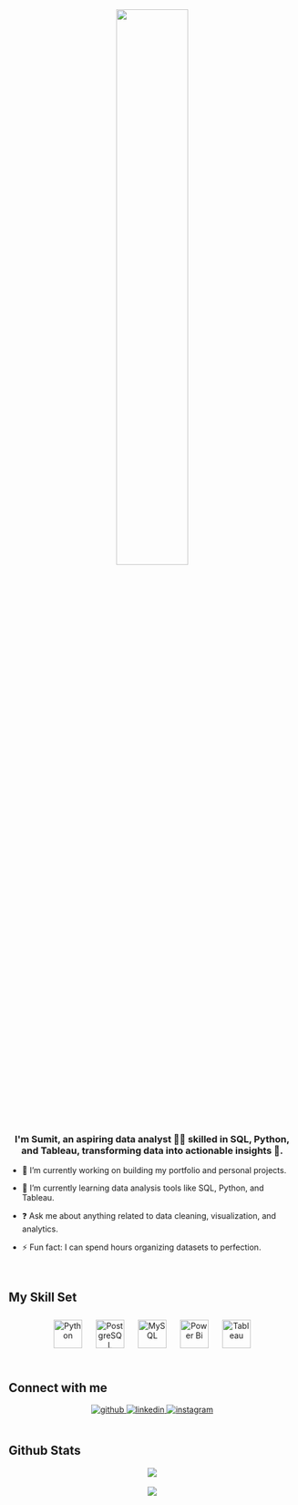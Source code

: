 <div align="center">
<img src="https://camo.githubusercontent.com/f6181ea4fcdb603f9fb20df9b365e7c5229701f7e8da11d0bf374faeae3babb3/68747470733a2f2f6769746875622d70726f64756374696f6e2d757365722d61737365742d3632313064662e73332e616d617a6f6e6177732e636f6d2f37333939333737352f3238333933303131322d37363638376635312d616339392d343865662d613434622d6464313163316437386537662e676966" align="center" style="width: 50%" />
</div>  
  

### <div align="center">I'm Sumit, an aspiring data analyst 👨‍💻 skilled in SQL, Python, and Tableau, transforming data into actionable insights 🚀.</div>  
  

- 🔭 I’m currently working on building my portfolio and personal projects.  
  

- 🌱 I’m currently learning data analysis tools like SQL, Python, and Tableau.  
  

- ❓ Ask me about anything related to data cleaning, visualization, and analytics.  
  

- ⚡ Fun fact: I can spend hours organizing datasets to perfection.  
  

<br/>  


## My Skill Set  
<div align="center">  
<a href="https://www.python.org/" target="_blank"><img style="margin: 10px" src="https://profilinator.rishav.dev/skills-assets/python-original.svg" alt="Python" height="50" /></a>  
<a href="https://www.postgresql.org/" target="_blank"><img style="margin: 10px" src="https://profilinator.rishav.dev/skills-assets/postgresql-original-wordmark.svg" alt="PostgreSQL" height="50" /></a>  
<a href="https://www.mysql.com/" target="_blank"><img style="margin: 10px" src="https://profilinator.rishav.dev/skills-assets/mysql-original-wordmark.svg" alt="MySQL" height="50" /></a>  
<a href="https://powerbi.microsoft.com/en-us/" target="_blank"><img style="margin: 10px" src="https://profilinator.rishav.dev/skills-assets/powerbi.png" alt="Power Bi" height="50" /></a>  
<a href="https://www.tableau.com/" target="_blank"><img style="margin: 10px" src="https://profilinator.rishav.dev/skills-assets/tableau.svg" alt="Tableau" height="50" /></a>  
</div>  

<br/>  


## Connect with me  
<div align="center">
<a href="https://github.com/vsumitwork" target="_blank">
<img src=https://img.shields.io/badge/github-%2324292e.svg?&style=for-the-badge&logo=github&logoColor=white alt=github style="margin-bottom: 5px;" />
</a>
<a href="https://linkedin.com/in/vsumitwork" target="_blank">
<img src=https://img.shields.io/badge/linkedin-%231E77B5.svg?&style=for-the-badge&logo=linkedin&logoColor=white alt=linkedin style="margin-bottom: 5px;" />
</a>
<a href="https://instagram.com/vermaji1" target="_blank">
<img src=https://img.shields.io/badge/instagram-%23000000.svg?&style=for-the-badge&logo=instagram&logoColor=white alt=instagram style="margin-bottom: 5px;" />
</a>  
</div>  
  

<br/>  


## Github Stats  
<div align="center"><img src="https://github-readme-stats.vercel.app/api?username=vsumitwork&show_icons=true&count_private=true&hide_border=true" align="center" /></div>  

<br/>  

<div align="center">
<img src="https://komarev.com/ghpvc/?username=vsumitwork&&style=flat-square" align="center" />
</div>  
  

<br/>  


<br />

